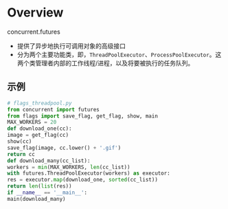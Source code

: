 # Overview

concurrent.futures

- 提供了异步地执行可调用对象的高级接口
- 分为两个主要功能类，即，`ThreadPoolExecutor`、`ProcessPoolExecutor`。这两个类管理者内部的工作线程/进程，以及将要被执行的任务队列。

## 示例

```python
# flags_threadpool.py
from concurrent import futures
from flags import save_flag, get_flag, show, main
MAX_WORKERS = 20
def download_one(cc):
image = get_flag(cc)
show(cc)
save_flag(image, cc.lower() + '.gif')
return cc
def download_many(cc_list):
workers = min(MAX_WORKERS, len(cc_list))
with futures.ThreadPoolExecutor(workers) as executor:
res = executor.map(download_one, sorted(cc_list))
return len(list(res))
if __name__ == '__main__':
main(download_many)
```